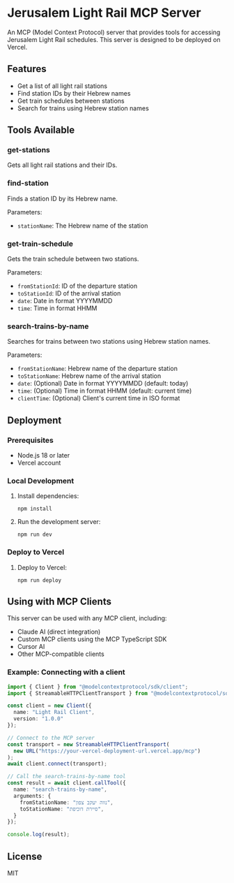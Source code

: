 # Jerusalem Light Rail MCP Server

An MCP (Model Context Protocol) server that provides tools for accessing Jerusalem Light Rail schedules. This server is designed to be deployed on Vercel.

## Features

- Get a list of all light rail stations
- Find station IDs by their Hebrew names
- Get train schedules between stations
- Search for trains using Hebrew station names

## Tools Available

### get-stations
Gets all light rail stations and their IDs.

### find-station
Finds a station ID by its Hebrew name.

Parameters:
- `stationName`: The Hebrew name of the station

### get-train-schedule
Gets the train schedule between two stations.

Parameters:
- `fromStationId`: ID of the departure station
- `toStationId`: ID of the arrival station
- `date`: Date in format YYYYMMDD
- `time`: Time in format HHMM

### search-trains-by-name
Searches for trains between two stations using Hebrew station names.

Parameters:
- `fromStationName`: Hebrew name of the departure station
- `toStationName`: Hebrew name of the arrival station
- `date`: (Optional) Date in format YYYYMMDD (default: today)
- `time`: (Optional) Time in format HHMM (default: current time)
- `clientTime`: (Optional) Client's current time in ISO format

## Deployment

### Prerequisites

- Node.js 18 or later
- Vercel account

### Local Development

1. Install dependencies:
   ```
   npm install
   ```

2. Run the development server:
   ```
   npm run dev
   ```

### Deploy to Vercel

1. Deploy to Vercel:
   ```
   npm run deploy
   ```

## Using with MCP Clients

This server can be used with any MCP client, including:

- Claude AI (direct integration)
- Custom MCP clients using the MCP TypeScript SDK
- Cursor AI
- Other MCP-compatible clients

### Example: Connecting with a client

```typescript
import { Client } from "@modelcontextprotocol/sdk/client";
import { StreamableHTTPClientTransport } from "@modelcontextprotocol/sdk/client/streamableHttp";

const client = new Client({
  name: "Light Rail Client",
  version: "1.0.0"
});

// Connect to the MCP server
const transport = new StreamableHTTPClientTransport(
  new URL("https://your-vercel-deployment-url.vercel.app/mcp")
);
await client.connect(transport);

// Call the search-trains-by-name tool
const result = await client.callTool({
  name: "search-trains-by-name",
  arguments: {
    fromStationName: "נווה יעקב צפון",
    toStationName: "סיירת דוכיפת",
  }
});

console.log(result);
```

## License

MIT
